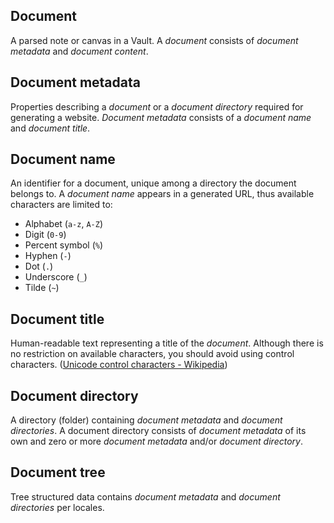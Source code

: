 ## Document

A parsed note or canvas in a Vault.
A *document* consists of *document metadata* and *document content*.

## Document metadata

Properties describing a *document* or a *document directory* required for generating a website.
*Document metadata* consists of a *document name* and *document title*.

## Document name

An identifier for a document, unique among a directory the document belongs to.
A *document name* appears in a generated URL, thus available characters are limited to:

- Alphabet (`a-z`, `A-Z`)
- Digit (`0-9`)
- Percent symbol (`%`)
- Hyphen (`-`)
- Dot (`.`)
- Underscore (`_`)
- Tilde (`~`)

## Document title

Human-readable text representing a title of the *document*.
Although there is no restriction on available characters, you should avoid using control characters. ([Unicode control characters - Wikipedia](https://en.wikipedia.org/wiki/Unicode_control_characters))

## Document directory

A directory (folder) containing *document metadata* and *document directories*.
A document directory consists of *document metadata* of its own and zero or more *document metadata* and/or *document directory*.

## Document tree

Tree structured data contains *document metadata* and *document directories* per locales.